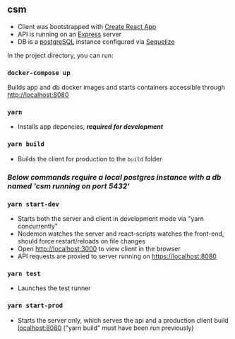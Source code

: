 ## csm

- Client was bootstrapped with [Create React App](https://github.com/facebook/create-react-app)
- API is running on an [Express](https://expressjs.com/) server
- DB is a [postgreSQL](https://www.postgresql.org/) instance configured via [Sequelize](https://sequelize.org/)

In the project directory, you can run:

### `docker-compose up`

Builds app and db docker images and starts containers accessible through [http://localhost:8080](http://localhost:8080)

### `yarn`

- Installs app depencies, ***required for development***

### `yarn build`

- Builds the client for production to the `build` folder

### ***Below commands require a local postgres instance with a db named 'csm running on port 5432'***

### `yarn start-dev`

- Starts both the server and client in development mode via "yarn concurrently" 
- Nodemon watches the server and react-scripts watches the front-end, should force restart/reloads on file changes
- Open [http://localhost:3000](http://localhost:3000) to view client in the browser
- API requests are proxied to server running on [https://localhost:8080](https://localhost:8080)

### `yarn test`

- Launches the test runner


### `yarn start-prod`

- Starts the server only, which serves the api and a production client build [localhost:8080](localhost:8080) ("yarn build" must have been run previously)
